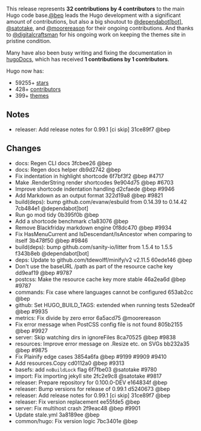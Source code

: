 This release represents **32 contributions by 4 contributors** to the main Hugo code base.[@bep](https://github.com/bep) leads the Hugo development with a significant amount of contributions, but also a big shoutout to [@dependabot[bot]](https://github.com/apps/dependabot), [@satotake](https://github.com/satotake), and [@moorereason](https://github.com/moorereason) for their ongoing contributions.
And thanks to [@digitalcraftsman](https://github.com/digitalcraftsman) for his ongoing work on keeping the themes site in pristine condition.

Many have also been busy writing and fixing the documentation in [hugoDocs](https://github.com/gohugoio/hugoDocs),
which has received **1 contributions by 1 contributors**.

Hugo now has:

* 59255+ [stars](https://github.com/gohugoio/hugo/stargazers)
* 428+ [contributors](https://github.com/gohugoio/hugo/graphs/contributors)
* 399+ [themes](http://themes.gohugo.io/)


## Notes

* releaser: Add release notes for 0.99.1 [ci skip] 31ce89f7 @bep 


## Changes

* docs: Regen CLI docs 3fcbee26 @bep 
* docs: Regen docs helper db9d2742 @bep 
* Fix indentation in highlight shortcode 6f7bf3f2 @bep #4717 
* Make .RenderString render shortcodes 9e904d75 @bep #6703 
* Improve shortcode indentation handling d2cfaede @bep #9946 
* Add Markdown as an output format 322d19a8 @bep #9821 
* build(deps): bump github.com/evanw/esbuild from 0.14.39 to 0.14.42 7cb484e1 @dependabot[bot] 
* Run go mod tidy 0b395f0b @bep 
* Add a shortcode benchmark c1a83076 @bep 
* Remove Blackfriday markdown engine 0f8dc470 @bep #9934 
* Fix HasMenuCurrent and IsDescendant/IsAncestor when comparing to itself 3b478f50 @bep #9846 
* build(deps): bump github.com/sanity-io/litter from 1.5.4 to 1.5.5 f343b8eb @dependabot[bot] 
* deps: Update to github.com/tdewolff/minify/v2 v2.11.5 60ede146 @bep 
* Don't use the baseURL /path as part of the resource cache key dd9eaf19 @bep #9787 
* postcss: Make the resource cache key more stable 46a2ea6d @bep #9787 
* commands: Fix case where languages cannot be configured 653ab2cc @bep 
* github: Set HUGO_BUILD_TAGS: extended when running tests 52edea0f @bep #9935 
* metrics: Fix divide by zero error 6a5acd75 @moorereason 
* Fix error message when PostCSS config file is not found 805b2155 @bep #9927 
* server: Skip watching dirs in ignoreFiles 8ca70525 @bep #9838 
* resources: Improve error message on .Resize etc. on SVGs bb232a35 @bep #9875 
* Fix Plainify edge cases 3854a6fa @bep #9199 #9909 #9410 
* Add resources.Copy cd0112a0 @bep #9313 
* basefs: add `noBuildLock` flag 6f7fbe03 @satotake #9780 
* import: Fix importing jekyll site 2fc2e9c8 @satotake #9817 
* releaser: Prepare repository for 0.100.0-DEV e164834f @bep 
* releaser: Bump versions for release of 0.99.1 d5240673 @bep 
* releaser: Add release notes for 0.99.1 [ci skip] 31ce89f7 @bep 
* releaser: Fix version replacement ee55fde5 @bep 
* server: Fix multihost crash 2f9eac48 @bep #9901 
* Update stale.yml 3a8189ee @bep 
* common/hugo: Fix version logic 7bc3401e @bep 





